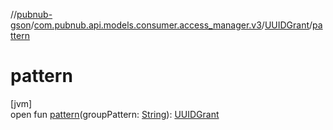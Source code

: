 //[pubnub-gson](../../../index.md)/[com.pubnub.api.models.consumer.access_manager.v3](../index.md)/[UUIDGrant](index.md)/[pattern](pattern.md)

# pattern

[jvm]\
open fun [pattern](pattern.md)(groupPattern: [String](https://docs.oracle.com/javase/8/docs/api/java/lang/String.html)): [UUIDGrant](index.md)
